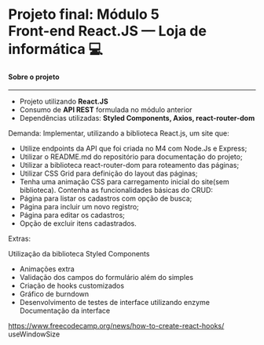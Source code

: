 # Projeto final: Módulo 5 <br> Front-end React.JS — Loja de informática 💻

#### **Sobre o projeto**

---

* Projeto utilizando **React.JS**
* Consumo de **API REST** formulada no módulo anterior
* Dependências utilizadas: **Styled Components, Axios, react-router-dom**

Demanda:
Implementar, utilizando a biblioteca React.js, um site que:
* Utilize endpoints da API que foi criada no M4 com Node.Js e Express;
* Utilizar o README.md do repositório para documentação do projeto;
* Utilizar a biblioteca react-router-dom para roteamento das páginas;
* Utilizar CSS Grid para definição do layout das páginas;
* Tenha uma animação CSS para carregamento inicial do site(sem biblioteca).
Contenha as funcionalidades básicas do CRUD:
* Página para listar os cadastros com opção de busca;
* Página para incluir um novo registro;
* Página para editar os cadastros;
* Opção de excluir itens cadastrados.

Extras:

Utilização da biblioteca Styled Components
* Animações extra
* Validação dos campos do formulário além do simples
* Criação de hooks customizados
* Gráfico de burndown
* Desenvolvimento de testes de interface utilizando enzyme Documentação da
interface

https://www.freecodecamp.org/news/how-to-create-react-hooks/ useWindowSize